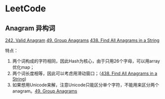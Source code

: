 # LeetCode


## Anagram 异构词

[242. Valid Anagram](https://leetcode.com/problems/valid-anagram/)
[49. Group Anagrams](https://leetcode.com/problems/group-anagrams/)
[438. Find All Anagrams in a String](https://leetcode.com/problems/find-all-anagrams-in-a-string/)


特点：
1. 两个词构成的字符相同，因此Hash为核心，由于只用26个字母，可以用array优化map；
2. 两个词长度相等，因此可以考虑用滑动窗口；（[438. Find All Anagrams in a String](https://leetcode.com/problems/find-all-anagrams-in-a-string/))
3. 如果想用Unicode来解，注意Unicode只能区分单个字符，不能用来区分两个anagram。[49. Group Anagrams](https://leetcode.com/problems/group-anagrams/)
